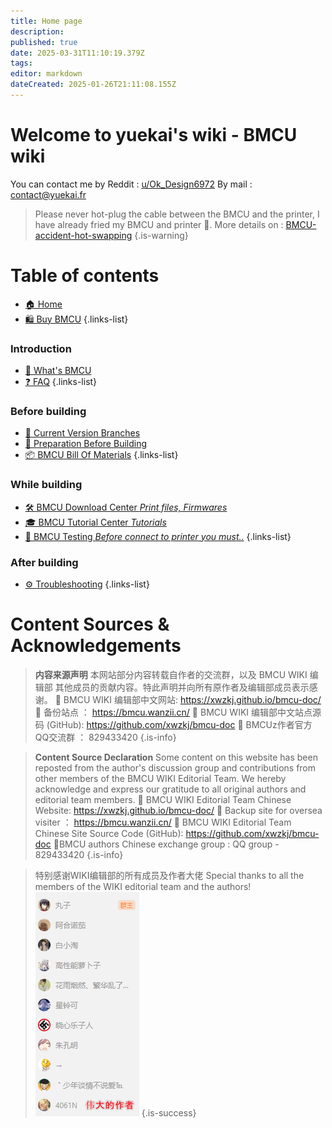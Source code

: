 ```yaml
---
title: Home page
description: 
published: true
date: 2025-03-31T11:10:19.379Z
tags: 
editor: markdown
dateCreated: 2025-01-26T21:11:08.155Z
---
```


# Welcome to yuekai's wiki - BMCU wiki

You can contact me by
Reddit : [u/Ok_Design6972](https://www.reddit.com/user/Ok_Design6972/)
By mail : contact@yuekai.fr

> Please never hot-plug the cable between the BMCU and the printer, I have already fried my BMCU and printer 🥶. More details on : [BMCU-accident-hot-swapping](/BMCU/BMCU-accident-hot-swapping)
{.is-warning}

# Table of contents

- [🏠 Home](/home)
- [🛍️ Buy BMCU](/BMCU/buy_bmcu)
{.links-list}

### Introduction
- [📖 What's BMCU](/BMCU)
- [❓ FAQ](/BMCU/faq)
{.links-list}

### Before building
- [🌿 Current Version Branches](/BMCU/bmcu_branches)
- [📝 Preparation Before Building](/BMCU/preparation_before_building)
- [📦 BMCU Bill Of Materials](/BMCU/BMCU_bill_of_materials)
{.links-list}

### While building
- [🛠️ BMCU Download Center *Print files, Firmwares*](/BMCU/BMCU_Download_Center)
- [🎓 BMCU Tutorial Center *Tutorials*](/BMCU/BMCU_Tutorial)
- [🔬 BMCU Testing *Before connect to printer you must..*](/BMCU/BMCU_testing)
{.links-list}

### After building
- [⚙️ Troubleshooting](/BMCU/troubleshooting)
{.links-list}


# Content Sources & Acknowledgements

> **内容来源声明**
>本网站部分内容转载自作者的交流群，以及 BMCU WIKI 编辑部 其他成员的贡献内容。特此声明并向所有原作者及编辑部成员表示感谢。
>📌 BMCU WIKI 编辑部中文网站: https://xwzkj.github.io/bmcu-doc/
>📌 备份站点 ： https://bmcu.wanzii.cn/
>📌 BMCU WIKI 编辑部中文站点源码 (GitHub): https://github.com/xwzkj/bmcu-doc
>📌 BMCUz作者官方QQ交流群 ： 829433420
{.is-info}

> **Content Source Declaration**
>Some content on this website has been reposted from the author's discussion group and contributions from other members of the BMCU WIKI Editorial Team. We hereby acknowledge and express our gratitude to all original authors and editorial team members.
>📌 BMCU WIKI Editorial Team Chinese Website: https://xwzkj.github.io/bmcu-doc/
>📌 Backup site for oversea visiter ： https://bmcu.wanzii.cn/
>📌 BMCU WIKI Editorial Team Chinese Site Source Code (GitHub): https://github.com/xwzkj/bmcu-doc
>📌BMCU authors Chinese exchange group : QQ group - 829433420
{.is-info}

> 特别感谢WIKI编辑部的所有成员及作者大佬
> Special thanks to all the members of the WIKI editorial team and the authors!
>![wiki编辑部.png](/wiki编辑部.png)
{.is-success}
